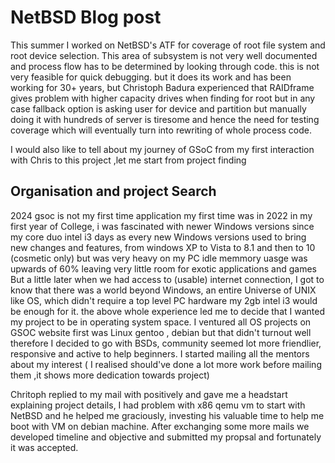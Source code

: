 # NetBSD Blog post
This summer I worked on NetBSD's ATF for coverage of root file system and root device selection. 
This area of subsystem is not very well documented and process flow has to be determined by looking through code. this is not very feasible for quick debugging.
but it does its work and has been working for 30+ years,
but Christoph Badura experienced that RAIDframe gives problem with higher capacity drives when finding for root but in any case fallback option is asking user for device and partition 
but manually doing it with hundreds of server is tiresome and hence the need for testing coverage which will eventually turn into rewriting of whole process code. 

I would also like to tell about my journey of GSoC from my first interaction with Chris to this project ,let me start from project finding 

## Organisation and project Search
2024 gsoc is not my first time application my first time was in 2022 in my first year of College, i was fascinated with newer Windows versions
since my core duo intel i3 days as every new Windows versions used to
bring new changes and features, from windows XP to Vista to 8.1 and then to 10 (cosmetic only) but was very heavy on my PC idle memmory uasge was
upwards of 60% leaving very little room for exotic applications and games 
But a little later when we had access to (usable) internet connection, I got to know that there was a world beyond Windows,
an entire Universe of UNIX like OS, which didn't require a top level PC hardware my 2gb intel i3 would be enough for it. 
the above whole experience led me to decide that I wanted my project to be in operating system space.
I ventured all OS projects on GSOC website first was Linux gentoo , debian but that didn't turnout well therefore I decided to go with BSDs, 
community seemed lot more friendlier, responsive and active to help beginners. I started mailing all the mentors about my interest ( I realised should've done a lot more work before mailing them ,it shows more dedication towards project)

Chritoph replied to my mail with positively and gave me a headstart explaining project details, I had problem with x86 qemu vm to start with NetBSD and he helped me graciously, investing his valuable time to help me boot with VM on debian machine. After exchanging some more mails we developed timeline and objective and submitted my propsal and fortunately it was accepted.

## 
